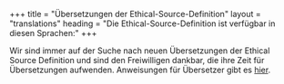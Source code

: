+++
title = "Übersetzungen der Ethical-Source-Definition"
layout = "translations"
heading = "Die Ethical-Source-Definition ist verfügbar in diesen Sprachen:"
+++

Wir sind immer auf der Suche nach neuen Übersetzungen der Ethical Source Definition und sind den Freiwilligen dankbar, die ihre Zeit für Übersetzungen aufwenden. Anweisungen für Übersetzer gibt es [hier](https://github.com/EthicalSource/ethicalsource.dev#translating).
